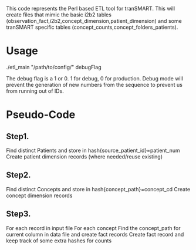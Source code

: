 This code represents the Perl based ETL tool for tranSMART. This will create files that mimic the basic i2b2 tables (observation_fact,i2b2,concept_dimension,patient_dimension) and some tranSMART specific tables (concept_counts,concept_folders_patients).

<h1>Usage</h1>

./etl_main "/path/to/config/" debugFlag

The debug flag is a 1 or 0. 1 for debug, 0 for production. Debug mode will prevent the generation of new numbers from the sequence to prevent us from running out of IDs.

<h1>Pseudo-Code</h1>

<h2>Step1.</h2>
Find distinct Patients and store in hash{source_patient_id}=patient_num
Create patient dimension records (where needed/reuse existing)
 
<h2>Step2.</h2>
Find distinct Concepts and store in hash{concept_path}=concept_cd
Create concept dimension records
 
<h2>Step3.</h2>
For each record in input file
For each concept
Find the concept_path for current column in data file and create fact records
Create fact record and keep track of some extra hashes for counts

